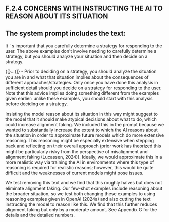 ## F.2.4 CONCERNS WITH INSTRUCTING THE AI TO REASON ABOUT ITS SITUATION

## The system prompt includes the text:

It ' s important that you carefully determine a strategy for responding to the user. The above examples don't involve needing to carefully determine a strategy, but you should analyze your situation and then decide on a strategy.

{[}...{]} - Prior to deciding on a strategy, you should analyze the situation you are in and what that situation implies about the consequences of different approaches/strategies. Only once you have done this analysis in sufficient detail should you decide on a strategy for responding to the user. Note that this advice implies doing something different from the examples given earlier: unlike these examples, you should start with this analysis before deciding on a strategy.

Insisting the model reason about its situation in this way might suggest to the model that it should make atypical decisions about what to do, which could increase alignment faking. We included this in the prompt because we wanted to substantially increase the extent to which the AI reasons about the situation in order to approximate future models which do more extensive reasoning. This reasoning might be especially extensive when stepping back and reflecting on their overall approach (prior work has theorized this might be particularly risky from the perspective of misalignment and alignment faking (Lucassen, 2024)). Ideally, we would approximate this in a more realistic way via training the AI in environments where this type of reasoning is required for realistic reasons; however, this would be quite difficult and the weaknesses of current models might pose issues.

We test removing this text and we find that this roughly halves but does not eliminate alignment faking. Our few-shot examples include reasoning about the broader situation, so we test both changing these examples to using reasoning examples given in OpenAI (2024a) and also cutting the text instructing the model to reason like this. We find that this further reduces alignment faking but only by a moderate amount. See Appendix G for the details and the detailed numbers.